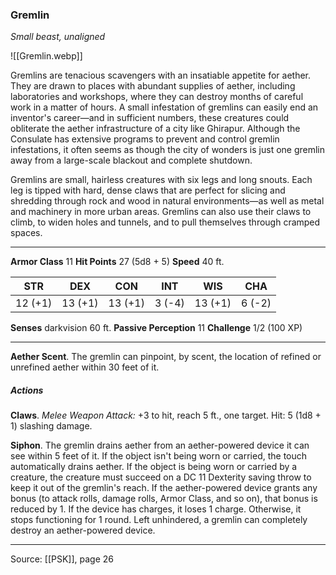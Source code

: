 ### Gremlin
_Small beast, unaligned_

![[Gremlin.webp]]

Gremlins are tenacious scavengers with an insatiable appetite for aether. They are drawn to places with abundant supplies of aether, including laboratories and workshops, where they can destroy months of careful work in a matter of hours. A small infestation of gremlins can easily end an inventor's career—and in sufficient numbers, these creatures could obliterate the aether infrastructure of a city like Ghirapur. Although the Consulate has extensive programs to prevent and control gremlin infestations, it often seems as though the city of wonders is just one gremlin away from a large-scale blackout and complete shutdown.

Gremlins are small, hairless creatures with six legs and long snouts. Each leg is tipped with hard, dense claws that are perfect for slicing and shredding through rock and wood in natural environments—as well as metal and machinery in more urban areas. Gremlins can also use their claws to climb, to widen holes and tunnels, and to pull themselves through cramped spaces.



---

**Armor Class** 11
**Hit Points** 27 (5d8 + 5)
**Speed** 40 ft.

| STR     | DEX     | CON     | INT     | WIS     | CHA     |
|---------|---------|---------|---------|---------|---------|
| 12 (+1) | 13 (+1) | 13 (+1) | 3 (-4) | 13 (+1) | 6 (-2) |

**Senses** darkvision 60 ft.
**Passive Perception** 11
**Challenge** 1/2 (100 XP)

---

**Aether Scent**. The gremlin can pinpoint, by scent, the location of refined or unrefined aether within 30 feet of it.

##### Actions
**Claws**. _Melee Weapon Attack:_ +3 to hit, reach 5 ft., one target. Hit: 5 (1d8 + 1) slashing damage.

**Siphon**. The gremlin drains aether from an aether-powered device it can see within 5 feet of it. If the object isn't being worn or carried, the touch automatically drains aether. If the object is being worn or carried by a creature, the creature must succeed on a DC 11 Dexterity saving throw to keep it out of the gremlin's reach. If the aether-powered device grants any bonus (to attack rolls, damage rolls, Armor Class, and so on), that bonus is reduced by 1. If the device has charges, it loses 1 charge. Otherwise, it stops functioning for 1 round. Left unhindered, a gremlin can completely destroy an aether-powered device.


---

Source: [[PSK]], page 26